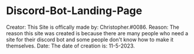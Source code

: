 # Discord-Bot-Landing-Page

<!-- Creation -->

Creator: This Site is offically made by: Christopher.#0086.
Reason: The reason this site was created is because there are many people who need a site for their discord bot and some people don't know how to make it themselves.
Date: The date of creation is: 11-5-2023.

